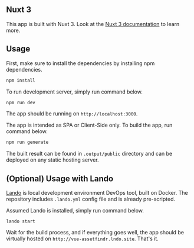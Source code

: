 ## Nuxt 3

This app is built with Nuxt 3. Look at the [Nuxt 3 documentation](https://nuxt.com/docs/getting-started/introduction) to learn more.

## Usage

First, make sure to install the dependencies by installing npm dependencies.

```bash
npm install
```

To run development server, simply run command below.

```bash
npm run dev
```

The app should be running on `http://localhost:3000`.

The app is intended as SPA or Client-Side only. To build the app, run command below.

```bash
npm run generate
```

The built result can be found in `.output/public` directory and can be deployed on any static hosting server.

## (Optional) Usage with Lando

[Lando](https://lando.dev/) is local development environment DevOps tool, built on Docker. The repository includes `.lando.yml` config file and is already pre-scripted.

Assumed Lando is installed, simply run command below.

```
lando start
```

Wait for the build process, and if everything goes well, the app should be virtually hosted on `http://vue-assetfindr.lndo.site`. That's it.
